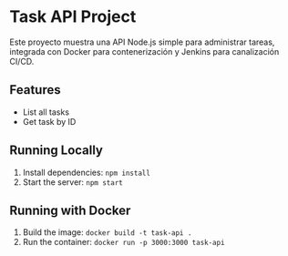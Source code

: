 # Task API Project

Este proyecto muestra una API Node.js simple para administrar tareas,
integrada con Docker para contenerización y Jenkins para canalización CI/CD.

## Features

- List all tasks
- Get task by ID

## Running Locally

1. Install dependencies: `npm install`
2. Start the server: `npm start`

## Running with Docker

1. Build the image: `docker build -t task-api .`
2. Run the container: `docker run -p 3000:3000 task-api`

